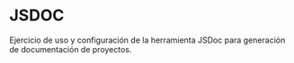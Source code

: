 # JSDOC

Ejercicio de uso y configuración de la herramienta JSDoc para generación de documentación de proyectos.